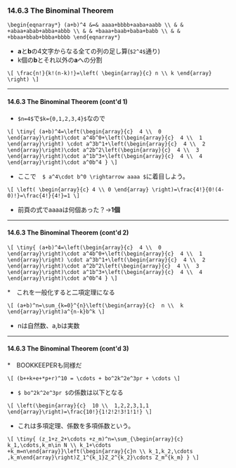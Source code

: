 ### 14.6.3 The Binominal Theorem

`\begin{eqnarray*}
(a+b)^4 &=& aaaa+bbbb+aaba+aabb \\
        & & +abaa+abab+abba+abbb \\
        & & +baaa+baab+baba+babb \\
        & & +bbaa+bbab+bbba+bbbb
\end{eqnarray*}`

* **a**と**b**の4文字からなる全ての列の足し算(`$2^4$`通り)
* k個の**b**とそれ以外の**a**への分割

`\[
\frac{n!}{k!(n-k)!}=\left(
\begin{array}{c}
  n \\
  k
\end{array}
\right)
\]`

---

#### 14.6.3 The Binominal Theorem (cont'd 1)

* `$n=4$`で`$k={0,1,2,3,4}$`なので

`\[
\tiny{
(a+b)^4=\left(\begin{array}{c}  4 \\  0 \end{array}\right)\cdot a^4b^0+\left(\begin{array}{c}  4 \\  1 \end{array}\right) \cdot a^3b^1+\left(\begin{array}{c}  4 \\  2 \end{array}\right)\cdot a^2b^2\left(\begin{array}{c}  4 \\  3 \end{array}\right)\cdot a^1b^3+\left(\begin{array}{c}  4 \\  4 \end{array}\right)\cdot a^0b^4
}
\]`
* ここで　`$ a^4\cdot b^0 \rightarrow aaaa $`に着目しよう。

`\[
\left(
\begin{array}{c}
  4 \\
  0
\end{array}
\right)=\frac{4!}{0!(4-0)!}=\frac{4!}{4!}=1
\]`

* 前頁の式でaaaaは何個あった？→**1個**

---

#### 14.6.3 The Binominal Theorem (cont'd 2)

`\[
\tiny{
(a+b)^4=\left(\begin{array}{c}  4 \\  0 \end{array}\right)\cdot a^4b^0+\left(\begin{array}{c}  4 \\  1 \end{array}\right) \cdot a^3b^1+\left(\begin{array}{c}  4 \\  2 \end{array}\right)\cdot a^2b^2\left(\begin{array}{c}  4 \\  3 \end{array}\right)\cdot a^1b^3+\left(\begin{array}{c}  4 \\  4 \end{array}\right)\cdot a^0b^4
}
\]`

*　これを一般化すると二項定理になる

`\[
(a+b)^n=\sum_{k=0}^{n}\left(\begin{array}{c}  n \\  k \end{array}\right)a^{n-k}b^k
\]`

* nは自然数、a,bは実数

---

#### 14.6.3 The Binominal Theorem (cont'd 3)

*　BOOKKEEPERも同様だ

`\[
(b++k+e+*p+r)^10 = \cdots + bo^2k^2e^3pr + \cdots
\]`

*  `$ bo^2k^2e^3pr $`の係数は以下となる

`\[
\left(\begin{array}{c}  10 \\  1,2,2,3,1,1 \end{array}\right)=\frac{10!}{1!2!2!3!1!1!}
\]`

* これは多項定理、係数を多項係数という。

`\[
\tiny{
(z_1+z_2+\cdots +z_m)^n=\sum_{\begin{array}{c} k_1,\cdots,k_m\in N \\ k_1+\cdots +k_m=n\end{array}}\left(\begin{array}{c}n \\ k_1,k_2,\cdots ,k_m\end{array}\right)Z_1^{k_1}Z_2^{k_2}\cdots Z_m^{k_m}
}
\]`
